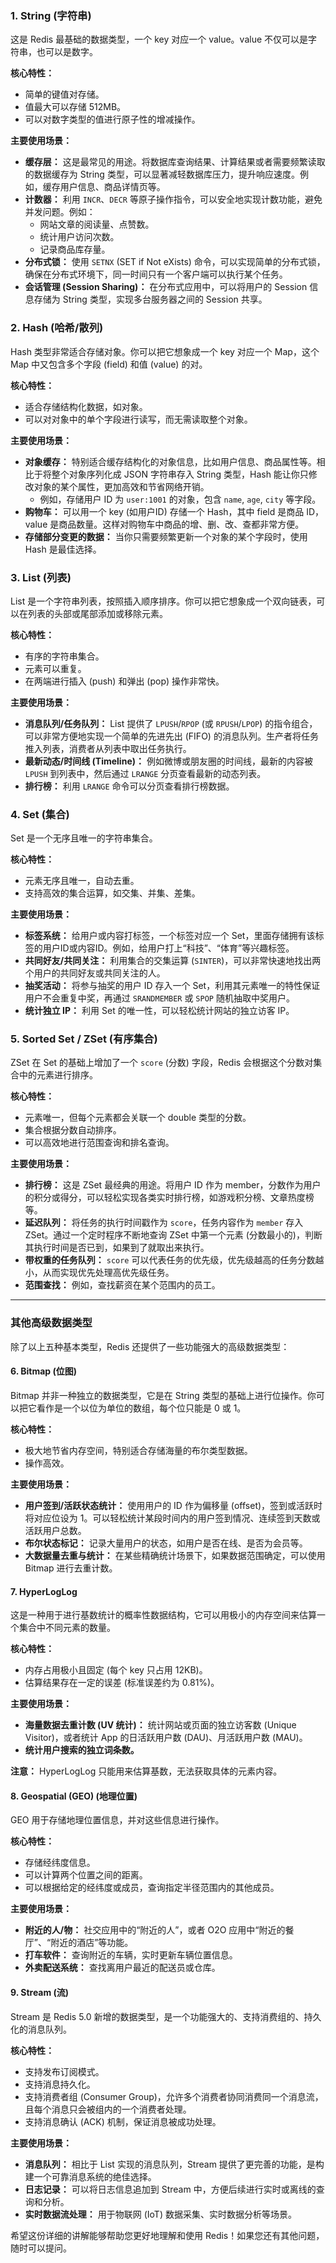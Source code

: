 ### 1. String (字符串)

这是 Redis 最基础的数据类型，一个 key 对应一个 value。value 不仅可以是字符串，也可以是数字。

**核心特性：**
*   简单的键值对存储。
*   值最大可以存储 512MB。
*   可以对数字类型的值进行原子性的增减操作。

**主要使用场景：**

*   **缓存层：** 这是最常见的用途。将数据库查询结果、计算结果或者需要频繁读取的数据缓存为 String 类型，可以显著减轻数据库压力，提升响应速度。例如，缓存用户信息、商品详情页等。
*   **计数器：** 利用 `INCR`、`DECR` 等原子操作指令，可以安全地实现计数功能，避免并发问题。例如：
    *   网站文章的阅读量、点赞数。
    *   统计用户访问次数。
    *   记录商品库存量。
*   **分布式锁：** 使用 `SETNX` (SET if Not eXists) 命令，可以实现简单的分布式锁，确保在分布式环境下，同一时间只有一个客户端可以执行某个任务。
*   **会话管理 (Session Sharing)：** 在分布式应用中，可以将用户的 Session 信息存储为 String 类型，实现多台服务器之间的 Session 共享。

### 2. Hash (哈希/散列)

Hash 类型非常适合存储对象。你可以把它想象成一个 key 对应一个 Map，这个 Map 中又包含多个字段 (field) 和值 (value) 的对。

**核心特性：**
*   适合存储结构化数据，如对象。
*   可以对对象中的单个字段进行读写，而无需读取整个对象。

**主要使用场景：**

*   **对象缓存：** 特别适合缓存结构化的对象信息，比如用户信息、商品属性等。相比于将整个对象序列化成 JSON 字符串存入 String 类型，Hash 能让你只修改对象的某个属性，更加高效和节省网络开销。
    *   例如，存储用户 ID 为 `user:1001` 的对象，包含 `name`, `age`, `city` 等字段。
*   **购物车：** 可以用一个 key (如用户ID) 存储一个 Hash，其中 field 是商品 ID，value 是商品数量。这样对购物车中商品的增、删、改、查都非常方便。
*   **存储部分变更的数据：** 当你只需要频繁更新一个对象的某个字段时，使用 Hash 是最佳选择。

### 3. List (列表)

List 是一个字符串列表，按照插入顺序排序。你可以把它想象成一个双向链表，可以在列表的头部或尾部添加或移除元素。

**核心特性：**
*   有序的字符串集合。
*   元素可以重复。
*   在两端进行插入 (push) 和弹出 (pop) 操作非常快。

**主要使用场景：**

*   **消息队列/任务队列：** List 提供了 `LPUSH`/`RPOP` (或 `RPUSH`/`LPOP`) 的指令组合，可以非常方便地实现一个简单的先进先出 (FIFO) 的消息队列。生产者将任务推入列表，消费者从列表中取出任务执行。
*   **最新动态/时间线 (Timeline)：** 例如微博或朋友圈的时间线，最新的内容被 `LPUSH` 到列表中，然后通过 `LRANGE` 分页查看最新的动态列表。
*   **排行榜：** 利用 `LRANGE` 命令可以分页查看排行榜数据。

### 4. Set (集合)

Set 是一个无序且唯一的字符串集合。

**核心特性：**
*   元素无序且唯一，自动去重。
*   支持高效的集合运算，如交集、并集、差集。

**主要使用场景：**

*   **标签系统：** 给用户或内容打标签，一个标签对应一个 Set，里面存储拥有该标签的用户ID或内容ID。例如，给用户打上“科技”、“体育”等兴趣标签。
*   **共同好友/共同关注：** 利用集合的交集运算 (`SINTER`)，可以非常快速地找出两个用户的共同好友或共同关注的人。
*   **抽奖活动：** 将参与抽奖的用户 ID 存入一个 Set，利用其元素唯一的特性保证用户不会重复中奖，再通过 `SRANDMEMBER` 或 `SPOP` 随机抽取中奖用户。
*   **统计独立 IP：** 利用 Set 的唯一性，可以轻松统计网站的独立访客 IP。

### 5. Sorted Set / ZSet (有序集合)

ZSet 在 Set 的基础上增加了一个 `score` (分数) 字段，Redis 会根据这个分数对集合中的元素进行排序。

**核心特性：**
*   元素唯一，但每个元素都会关联一个 double 类型的分数。
*   集合根据分数自动排序。
*   可以高效地进行范围查询和排名查询。

**主要使用场景：**

*   **排行榜：** 这是 ZSet 最经典的用途。将用户 ID 作为 member，分数作为用户的积分或得分，可以轻松实现各类实时排行榜，如游戏积分榜、文章热度榜等。
*   **延迟队列：** 将任务的执行时间戳作为 `score`，任务内容作为 `member` 存入 ZSet。通过一个定时程序不断地查询 ZSet 中第一个元素 (分数最小的)，判断其执行时间是否已到，如果到了就取出来执行。
*   **带权重的任务队列：** `score` 可以代表任务的优先级，优先级越高的任务分数越小，从而实现优先处理高优先级任务。
*   **范围查找：** 例如，查找薪资在某个范围内的员工。

---

### 其他高级数据类型

除了以上五种基本类型，Redis 还提供了一些功能强大的高级数据类型：

#### 6. Bitmap (位图)

Bitmap 并非一种独立的数据类型，它是在 String 类型的基础上进行位操作。你可以把它看作是一个以位为单位的数组，每个位只能是 0 或 1。

**核心特性：**
*   极大地节省内存空间，特别适合存储海量的布尔类型数据。
*   操作高效。

**主要使用场景：**

*   **用户签到/活跃状态统计：** 使用用户的 ID 作为偏移量 (offset)，签到或活跃时将对应位设为 1。可以轻松统计某段时间内的用户签到情况、连续签到天数或活跃用户总数。
*   **布尔状态标记：** 记录大量用户的状态，如用户是否在线、是否为会员等。
*   **大数据量去重与统计：** 在某些精确统计场景下，如果数据范围确定，可以使用 Bitmap 进行去重计数。

#### 7. HyperLogLog

这是一种用于进行基数统计的概率性数据结构，它可以用极小的内存空间来估算一个集合中不同元素的数量。

**核心特性：**
*   内存占用极小且固定 (每个 key 只占用 12KB)。
*   估算结果存在一定的误差 (标准误差约为 0.81%)。

**主要使用场景：**

*   **海量数据去重计数 (UV 统计)：** 统计网站或页面的独立访客数 (Unique Visitor)，或者统计 App 的日活跃用户数 (DAU)、月活跃用户数 (MAU)。
*   **统计用户搜索的独立词条数。**

**注意：** HyperLogLog 只能用来估算基数，无法获取具体的元素内容。

#### 8. Geospatial (GEO) (地理位置)

GEO 用于存储地理位置信息，并对这些信息进行操作。

**核心特性：**
*   存储经纬度信息。
*   可以计算两个位置之间的距离。
*   可以根据给定的经纬度或成员，查询指定半径范围内的其他成员。

**主要使用场景：**

*   **附近的人/物：** 社交应用中的“附近的人”，或者 O2O 应用中“附近的餐厅”、“附近的酒店”等功能。
*   **打车软件：** 查询附近的车辆，实时更新车辆位置信息。
*   **外卖配送系统：** 查找离用户最近的配送员或仓库。

#### 9. Stream (流)

Stream 是 Redis 5.0 新增的数据类型，是一个功能强大的、支持消费组的、持久化的消息队列。

**核心特性：**
*   支持发布订阅模式。
*   支持消息持久化。
*   支持消费者组 (Consumer Group)，允许多个消费者协同消费同一个消息流，且每个消息只会被组内的一个消费者处理。
*   支持消息确认 (ACK) 机制，保证消息被成功处理。

**主要使用场景：**

*   **消息队列：** 相比于 List 实现的消息队列，Stream 提供了更完善的功能，是构建一个可靠消息系统的绝佳选择。
*   **日志记录：** 可以将日志信息追加到 Stream 中，方便后续进行实时或离线的查询和分析。
*   **实时数据流处理：** 用于物联网 (IoT) 数据采集、实时数据分析等场景。

希望这份详细的讲解能够帮助您更好地理解和使用 Redis！如果您还有其他问题，随时可以提问。
